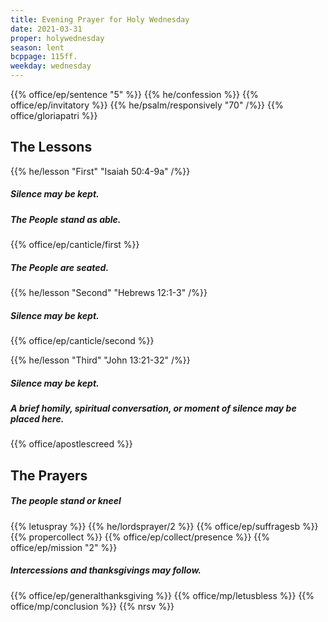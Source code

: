 ```yaml
---
title: Evening Prayer for Holy Wednesday
date: 2021-03-31
proper: holywednesday
season: lent
bcppage: 115ff.
weekday: wednesday
---
```

{{% office/ep/sentence "5" %}}
{{% he/confession %}}
{{% office/ep/invitatory %}}
{{% he/psalm/responsively "70" /%}}
{{% office/gloriapatri %}}

## The Lessons
{{% he/lesson "First" "Isaiah 50:4-9a" /%}}

##### Silence may be kept.
##### The People stand as able.
{{% office/ep/canticle/first %}}
##### The People are seated.

{{% he/lesson "Second"  "Hebrews 12:1-3" /%}}

##### Silence may be kept.
{{% office/ep/canticle/second %}}

{{% he/lesson "Third" "John 13:21-32" /%}}

##### Silence may be kept.
##### A brief homily, spiritual conversation, or moment of silence may be placed here.

{{% office/apostlescreed %}}

## The Prayers
##### The people stand or kneel
{{% letuspray %}}
{{% he/lordsprayer/2 %}}
{{% office/ep/suffragesb %}}
{{% propercollect %}}
{{% office/ep/collect/presence %}}
{{% office/ep/mission "2" %}}
##### Intercessions and thanksgivings may follow.

{{% office/ep/generalthanksgiving %}}
{{% office/mp/letusbless %}}
{{% office/mp/conclusion %}}
{{% nrsv %}}
